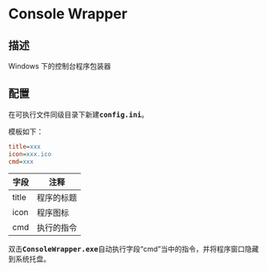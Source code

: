 # Console Wrapper

## 描述

Windows 下的控制台程序包装器

## 配置

在可执行文件同级目录下新建<kbd>**config.ini**</kbd>。

模板如下：

```ini
title=xxx
icon=xxx.ico
cmd=xxx
```

| 字段  | 注释       |
| ----- | ---------- |
| title | 程序的标题 |
| icon  | 程序图标   |
| cmd   | 执行的指令 |

双击<kbd>**ConsoleWrapper.exe**</kbd>自动执行字段“cmd”当中的指令，并将程序窗口隐藏到系统托盘。